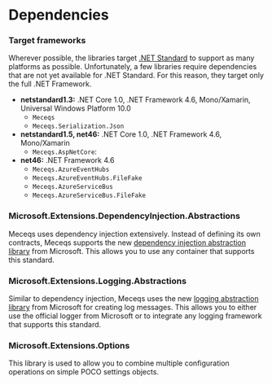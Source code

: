# Dependencies

### Target frameworks
Wherever possible, the libraries target [.NET Standard](https://docs.microsoft.com/en-us/dotnet/articles/standard/library) to support
as many platforms as possible. Unfortunately, a few libraries require dependencies that are not yet available for .NET Standard. 
For this reason, they target only the full .NET Framework.

* __netstandard1.3:__ .NET Core 1.0, .NET Framework 4.6, Mono/Xamarin, Universal Windows Platform 10.0
  * `Meceqs`
  * `Meceqs.Serialization.Json`
* __netstandard1.5, net46:__ .NET Core 1.0, .NET Framework 4.6, Mono/Xamarin
  * `Meceqs.AspNetCore`: 
* __net46:__ .NET Framework 4.6
  * `Meceqs.AzureEventHubs`
  * `Meceqs.AzureEventHubs.FileFake`
  * `Meceqs.AzureServiceBus`
  * `Meceqs.AzureServiceBus.FileFake`

### Microsoft.Extensions.DependencyInjection.Abstractions 
Meceqs uses dependency injection extensively. Instead of defining its own contracts, Meceqs supports the new 
[dependency injection abstraction library](https://docs.asp.net/en/latest/fundamentals/dependency-injection.html)
from Microsoft. This allows you to use any container that supports this standard.

### Microsoft.Extensions.Logging.Abstractions
Similar to dependency injection, Meceqs uses the new [logging abstraction library](https://docs.asp.net/en/latest/fundamentals/logging.html) 
from Microsoft for creating log messages. This allows you to either use the official logger from Microsoft or to 
integrate any logging framework that supports this standard.

### Microsoft.Extensions.Options
This library is used to allow you to combine multiple configuration operations on simple POCO settings objects.